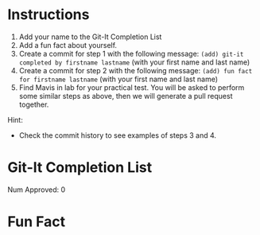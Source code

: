 # Instructions

1. Add your name to the Git-It Completion List
2. Add a fun fact about yourself.
3. Create a commit for step 1 with the following message:
    `(add) git-it completed by firstname lastname` (with your first name and last name)
4. Create a commit for step 2 with the following message:
    `(add) fun fact for firstname lastname` (with your first name and last name)
5. Find Mavis in lab for your practical test.
    You will be asked to perform some similar steps as above,
    then we will generate a pull request together.

Hint:
* Check the commit history to see examples of steps 3 and 4.

# Git-It Completion List

Num Approved: 0

# Fun Fact

